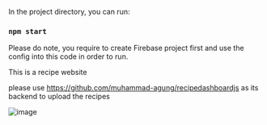 In the project directory, you can run:

### `npm start`

Please do note, you require to create Firebase project first and use the config into this code in order to run.

This is a recipe website

please use https://github.com/muhammad-agung/recipedashboardjs as its backend to upload the recipes

![image](https://github.com/muhammad-agung/recipewebsitejs/assets/64388091/eda651ca-3d0b-4ed6-be80-37b20b9d825a)
